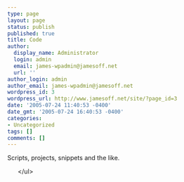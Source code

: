 ```yaml
---
type: page
layout: page
status: publish
published: true
title: Code
author:
  display_name: Administrator
  login: admin
  email: james-wpadmin@jamesoff.net
  url: ''
author_login: admin
author_email: james-wpadmin@jamesoff.net
wordpress_id: 3
wordpress_url: http://www.jamesoff.net/site/?page_id=3
date: '2005-07-24 11:40:53 -0400'
date_gmt: '2005-07-24 16:40:53 -0400'
categories:
- Uncategorized
tags: []
comments: []
---
```

<p>Scripts, projects, snippets and the like.</p>
<ul><?php wp_list_pages("child_of=3&depth=2&title_li="); ?><&#47;ul></p>

